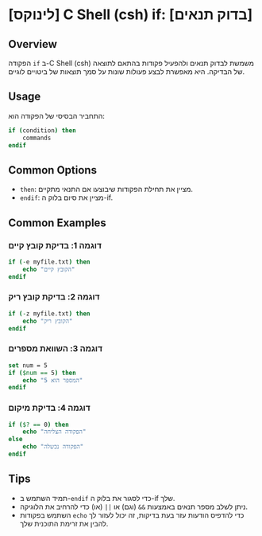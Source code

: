 # [לינוקס] C Shell (csh) if: [בדוק תנאים]

## Overview
הפקודה `if` ב-C Shell (csh) משמשת לבדוק תנאים ולהפעיל פקודות בהתאם לתוצאה של הבדיקה. היא מאפשרת לבצע פעולות שונות על סמך תוצאות של ביטויים לוגיים.

## Usage
התחביר הבסיסי של הפקודה הוא:

```csh
if (condition) then
    commands
endif
```

## Common Options
- `then`: מציין את תחילת הפקודות שיבוצעו אם התנאי מתקיים.
- `endif`: מציין את סיום בלוק ה-if.

## Common Examples

### דוגמה 1: בדיקת קובץ קיים
```csh
if (-e myfile.txt) then
    echo "הקובץ קיים"
endif
```

### דוגמה 2: בדיקת קובץ ריק
```csh
if (-z myfile.txt) then
    echo "הקובץ ריק"
endif
```

### דוגמה 3: השוואת מספרים
```csh
set num = 5
if ($num == 5) then
    echo "המספר הוא 5"
endif
```

### דוגמה 4: בדיקת מיקום
```csh
if ($? == 0) then
    echo "הפקודה הצליחה"
else
    echo "הפקודה נכשלה"
endif
```

## Tips
- תמיד השתמש ב-`endif` כדי לסגור את בלוק ה-if שלך.
- ניתן לשלב מספר תנאים באמצעות `&&` (וגם) או `||` (או) כדי להרחיב את הלוגיקה.
- השתמש בפקודות `echo` כדי להדפיס הודעות עזר בעת בדיקות, זה יכול לעזור לך להבין את זרימת התוכנית שלך.